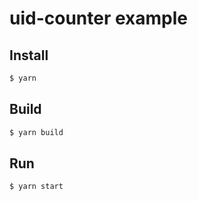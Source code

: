 # uid-counter example

## Install

```sh
$ yarn
```

## Build

```sh
$ yarn build
```

## Run

```sh
$ yarn start
```
